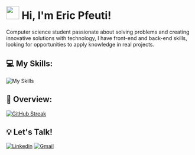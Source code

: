 # <img src="https://raw.githubusercontent.com/nixin72/nixin72/master/wave.gif" style="width:35px;"> Hi, I'm Eric Pfeuti! 

Computer science student passionate about solving problems and creating innovative solutions with technology, I have front-end and back-end skills, looking for opportunities to apply knowledge in real projects.

## 💻 My Skills:

![My Skills](https://go-skill-icons.vercel.app/api/icons?i=html,css,javascript,nodejs,python,mongodb,sqlserver,bootstrap,photoshop,vercel,expressjs,figma,=true)

## 🌌 Overview:

[![GitHub Streak](https://streak-stats.demolab.com/?user=ericpfeuti&theme=highcontrast)](https://git.io/streak-stats)

## 💡 Let's Talk!

[![Linkedin](https://img.shields.io/badge/LinkedIn-0077B5?style=for-the-badge&logo=linkedin&logoColor=white)](https://www.linkedin.com/in/eric-pfeuti-b481142a8/)
[![Gmail](https://img.shields.io/static/v1?message=Gmail&logo=gmail&label=&color=D14836&logoColor=white&labelColor=&style=for-the-badge)](mailto:eric.pfeuti2007@gmail.com)

